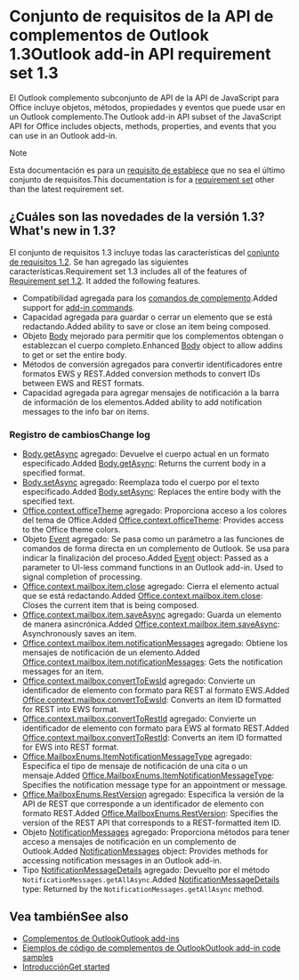 # <a name="outlook-add-in-api-requirement-set-13"></a><span data-ttu-id="b6503-101">Conjunto de requisitos de la API de complementos de Outlook 1.3</span><span class="sxs-lookup"><span data-stu-id="b6503-101">Outlook add-in API requirement set 1.3</span></span>

<span data-ttu-id="b6503-102">El Outlook complemento subconjunto de API de la API de JavaScript para Office incluye objetos, métodos, propiedades y eventos que puede usar en un Outlook complemento.</span><span class="sxs-lookup"><span data-stu-id="b6503-102">The Outlook add-in API subset of the JavaScript API for Office includes objects, methods, properties, and events that you can use in an Outlook add-in.</span></span>

> [!NOTE]
> <span data-ttu-id="b6503-103">Esta documentación es para un [requisito de establece](/javascript/office/requirement-sets/outlook-api-requirement-sets) que no sea el último conjunto de requisitos.</span><span class="sxs-lookup"><span data-stu-id="b6503-103">This documentation is for a [requirement set](/javascript/office/requirement-sets/outlook-api-requirement-sets) other than the latest requirement set.</span></span> 

## <a name="whats-new-in-13"></a><span data-ttu-id="b6503-104">¿Cuáles son las novedades de la versión 1.3?</span><span class="sxs-lookup"><span data-stu-id="b6503-104">What's new in 1.3?</span></span>

<span data-ttu-id="b6503-p101">El conjunto de requisitos 1.3 incluye todas las características del [conjunto de requisitos 1.2](../requirement-set-1.2/outlook-requirement-set-1.2.md). Se han agregado las siguientes características.</span><span class="sxs-lookup"><span data-stu-id="b6503-p101">Requirement set 1.3 includes all of the features of [Requirement set 1.2](../requirement-set-1.2/outlook-requirement-set-1.2.md). It added the following features.</span></span>

- <span data-ttu-id="b6503-107">Compatibilidad agregada para los [comandos de complemento](https://docs.microsoft.com/outlook/add-ins/add-in-commands-for-outlook).</span><span class="sxs-lookup"><span data-stu-id="b6503-107">Added support for [add-in commands](https://docs.microsoft.com/outlook/add-ins/add-in-commands-for-outlook).</span></span>
- <span data-ttu-id="b6503-108">Capacidad agregada para guardar o cerrar un elemento que se está redactando.</span><span class="sxs-lookup"><span data-stu-id="b6503-108">Added ability to save or close an item being composed.</span></span>
- <span data-ttu-id="b6503-109">Objeto [Body](/javascript/api/outlook_1_3/office.body) mejorado para permitir que los complementos obtengan o establezcan el cuerpo completo.</span><span class="sxs-lookup"><span data-stu-id="b6503-109">Enhanced [Body](/javascript/api/outlook_1_3/office.body) object to allow addins to get or set the entire body.</span></span>
- <span data-ttu-id="b6503-110">Métodos de conversión agregados para convertir identificadores entre formatos EWS y REST.</span><span class="sxs-lookup"><span data-stu-id="b6503-110">Added conversion methods to convert IDs between EWS and REST formats.</span></span>
- <span data-ttu-id="b6503-111">Capacidad agregada para agregar mensajes de notificación a la barra de información de los elementos.</span><span class="sxs-lookup"><span data-stu-id="b6503-111">Added ability to add notification messages to the info bar on items.</span></span>

### <a name="change-log"></a><span data-ttu-id="b6503-112">Registro de cambios</span><span class="sxs-lookup"><span data-stu-id="b6503-112">Change log</span></span>

- <span data-ttu-id="b6503-113">[Body.getAsync](/javascript/api/outlook_1_3/office.body#getasync-coerciontype--options--callback-) agregado: Devuelve el cuerpo actual en un formato especificado.</span><span class="sxs-lookup"><span data-stu-id="b6503-113">Added [Body.getAsync](/javascript/api/outlook_1_3/office.body#getasync-coerciontype--options--callback-): Returns the current body in a specified format.</span></span>
- <span data-ttu-id="b6503-114">[Body.setAsync](/javascript/api/outlook_1_3/office.body#setasync-data--options--callback-) agregado: Reemplaza todo el cuerpo por el texto especificado.</span><span class="sxs-lookup"><span data-stu-id="b6503-114">Added [Body.setAsync](/javascript/api/outlook_1_3/office.body#setasync-data--options--callback-): Replaces the entire body with the specified text.</span></span>
- <span data-ttu-id="b6503-115">[Office.context.officeTheme](office.context.md#officetheme-object) agregado: Proporciona acceso a los colores del tema de Office.</span><span class="sxs-lookup"><span data-stu-id="b6503-115">Added [Office.context.officeTheme](office.context.md#officetheme-object): Provides access to the Office theme colors.</span></span>
- <span data-ttu-id="b6503-p102">Objeto [Event](/javascript/api/office/office.addincommands.event) agregado: Se pasa como un parámetro a las funciones de comandos de forma directa en un complemento de Outlook. Se usa para indicar la finalización del proceso.</span><span class="sxs-lookup"><span data-stu-id="b6503-p102">Added [Event](/javascript/api/office/office.addincommands.event) object: Passed as a parameter to UI-less command functions in an Outlook add-in. Used to signal completion of processing.</span></span>
- <span data-ttu-id="b6503-118">[Office.context.mailbox.item.close](office.context.mailbox.item.md#close) agregado: Cierra el elemento actual que se está redactando.</span><span class="sxs-lookup"><span data-stu-id="b6503-118">Added [Office.context.mailbox.item.close](office.context.mailbox.item.md#close): Closes the current item that is being composed.</span></span>
- <span data-ttu-id="b6503-119">[Office.context.mailbox.item.saveAsync](office.context.mailbox.item.md#saveasyncoptions-callback) agregado: Guarda un elemento de manera asincrónica.</span><span class="sxs-lookup"><span data-stu-id="b6503-119">Added [Office.context.mailbox.item.saveAsync](office.context.mailbox.item.md#saveasyncoptions-callback): Asynchronously saves an item.</span></span>
- <span data-ttu-id="b6503-120">[Office.context.mailbox.item.notificationMessages](office.context.mailbox.item.md#notificationmessages-notificationmessagesjavascriptapioutlook13officenotificationmessages) agregado: Obtiene los mensajes de notificación de un elemento.</span><span class="sxs-lookup"><span data-stu-id="b6503-120">Added [Office.context.mailbox.item.notificationMessages](office.context.mailbox.item.md#notificationmessages-notificationmessagesjavascriptapioutlook13officenotificationmessages): Gets the notification messages for an item.</span></span>
- <span data-ttu-id="b6503-121">[Office.context.mailbox.convertToEwsId](office.context.mailbox.md#converttoewsiditemid-restversion--string) agregado: Convierte un identificador de elemento con formato para REST al formato EWS.</span><span class="sxs-lookup"><span data-stu-id="b6503-121">Added [Office.context.mailbox.convertToEwsId](office.context.mailbox.md#converttoewsiditemid-restversion--string): Converts an item ID formatted for REST into EWS format.</span></span>
- <span data-ttu-id="b6503-122">[Office.context.mailbox.convertToRestId](office.context.mailbox.md#converttorestiditemid-restversion--string) agregado: Convierte un identificador de elemento con formato para EWS al formato REST.</span><span class="sxs-lookup"><span data-stu-id="b6503-122">Added [Office.context.mailbox.convertToRestId](office.context.mailbox.md#converttorestiditemid-restversion--string): Converts an item ID formatted for EWS into REST format.</span></span>
- <span data-ttu-id="b6503-123">[Office.MailboxEnums.ItemNotificationMessageType](/javascript/api/outlook_1_3/office.mailboxenums.itemnotificationmessagetype) agregado: Especifica el tipo de mensaje de notificación de una cita o un mensaje.</span><span class="sxs-lookup"><span data-stu-id="b6503-123">Added [Office.MailboxEnums.ItemNotificationMessageType](/javascript/api/outlook_1_3/office.mailboxenums.itemnotificationmessagetype): Specifies the notification message type for an appointment or message.</span></span>
- <span data-ttu-id="b6503-124">[Office.MailboxEnums.RestVersion](/javascript/api/outlook_1_3/office.mailboxenums.restversion) agregado: Especifica la versión de la API de REST que corresponde a un identificador de elemento con formato REST.</span><span class="sxs-lookup"><span data-stu-id="b6503-124">Added [Office.MailboxEnums.RestVersion](/javascript/api/outlook_1_3/office.mailboxenums.restversion): Specifies the version of the REST API that corresponds to a REST-formatted item ID.</span></span>
- <span data-ttu-id="b6503-125">Objeto [NotificationMessages](/javascript/api/outlook_1_3/office.notificationmessages) agregado: Proporciona métodos para tener acceso a mensajes de notificación en un complemento de Outlook.</span><span class="sxs-lookup"><span data-stu-id="b6503-125">Added [NotificationMessages](/javascript/api/outlook_1_3/office.notificationmessages) object: Provides methods for accessing notification messages in an Outlook add-in.</span></span>
- <span data-ttu-id="b6503-126">Tipo [NotificationMessageDetails](/javascript/api/outlook_1_3/office.notificationmessagedetails) agregado: Devuelto por el método `NotificationMessages.getAllAsync`.</span><span class="sxs-lookup"><span data-stu-id="b6503-126">Added [NotificationMessageDetails](/javascript/api/outlook_1_3/office.notificationmessagedetails) type: Returned by the `NotificationMessages.getAllAsync` method.</span></span>

## <a name="see-also"></a><span data-ttu-id="b6503-127">Vea también</span><span class="sxs-lookup"><span data-stu-id="b6503-127">See also</span></span>

- [<span data-ttu-id="b6503-128">Complementos de Outlook</span><span class="sxs-lookup"><span data-stu-id="b6503-128">Outlook add-ins</span></span>](https://docs.microsoft.com/outlook/add-ins/)
- [<span data-ttu-id="b6503-129">Ejemplos de código de complementos de Outlook</span><span class="sxs-lookup"><span data-stu-id="b6503-129">Outlook add-in code samples</span></span>](https://developer.microsoft.com/outlook/gallery/?filterBy=Outlook,Samples,Add-ins)
- [<span data-ttu-id="b6503-130">Introducción</span><span class="sxs-lookup"><span data-stu-id="b6503-130">Get started</span></span>](https://docs.microsoft.com/outlook/add-ins/quick-start)